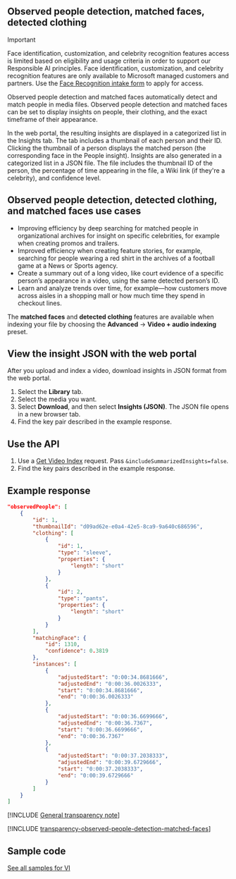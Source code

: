 ## Observed people detection, matched faces, detected clothing

> [!IMPORTANT]
> Face identification, customization, and celebrity recognition features access is limited based on eligibility and usage criteria in order to support our Responsible AI principles. Face identification, customization, and celebrity recognition features are only available to Microsoft managed customers and partners. Use the [Face Recognition intake form](https://customervoice.microsoft.com/Pages/ResponsePage.aspx?id=v4j5cvGGr0GRqy180BHbR7en2Ais5pxKtso_Pz4b1_xUQjA5SkYzNDM4TkcwQzNEOE1NVEdKUUlRRCQlQCN0PWcu) to apply for access.

Observed people detection and matched faces automatically detect and match people in media files. Observed people detection and matched faces can be set to display insights on people, their clothing, and the exact timeframe of their appearance.

In the web portal, the resulting insights are displayed in a categorized list in the Insights tab. The tab includes a thumbnail of each person and their ID. Clicking the thumbnail of a person displays the matched person (the corresponding face in the People insight). Insights are also generated in a categorized list in a JSON file. The file includes the thumbnail ID of the person, the percentage of time appearing in the file, a Wiki link (if they're a celebrity), and confidence level.

## Observed people detection, detected clothing, and matched faces use cases

- Improving efficiency by deep searching for matched people in organizational archives for insight on specific celebrities, for example when creating promos and trailers.
- Improved efficiency when creating feature stories, for example, searching for people wearing a red shirt in the archives of a football game at a News or Sports agency.  
- Create a summary out of a long video, like court evidence of a specific person’s appearance in a video, using the same detected person’s ID.
- Learn and analyze trends over time, for example—how customers move across aisles in a shopping mall or how much time they spend in checkout lines.

The **matched faces** and **detected clothing** features are available when indexing your file by choosing the **Advanced** -> **Video + audio indexing** preset.

## View the insight JSON with the web portal

After you upload and index a video, download insights in JSON format from the web portal.

1. Select the **Library** tab.
1. Select the media you want.
1. Select **Download**, and then select **Insights (JSON)**. The JSON file opens in a new browser tab.
1. Find the key pair described in the example response.

## Use the API

1. Use a [Get Video Index](https://api-portal.videoindexer.ai/api-details#api=Operations&operation=Get-Video-Index) request. Pass `&includeSummarizedInsights=false`.
2. Find the key pairs described in the example response.

## Example response

```json
"observedPeople": [
    {
        "id": 1,
        "thumbnailId": "d09ad62e-e0a4-42e5-8ca9-9a640c686596",
        "clothing": [
            {
                "id": 1,
                "type": "sleeve",
                "properties": {
                    "length": "short"
                }
            },
            {
                "id": 2,
                "type": "pants",
                "properties": {
                    "length": "short"
                }
            }
        ],
        "matchingFace": {
            "id": 1310,
            "confidence": 0.3819
        },
        "instances": [
            {
                "adjustedStart": "0:00:34.8681666",
                "adjustedEnd": "0:00:36.0026333",
                "start": "0:00:34.8681666",
                "end": "0:00:36.0026333"
            },
            {
                "adjustedStart": "0:00:36.6699666",
                "adjustedEnd": "0:00:36.7367",
                "start": "0:00:36.6699666",
                "end": "0:00:36.7367"
            },
            {
                "adjustedStart": "0:00:37.2038333",
                "adjustedEnd": "0:00:39.6729666",
                "start": "0:00:37.2038333",
                "end": "0:00:39.6729666"
            }
        ]
    }
]
```

[!INCLUDE [General transparency note](read-general-transparency-note.md)]

[!INCLUDE [transparency-observed-people-detection-matched-faces](transparency-observed-people-detection-matched-faces.md)]

## Sample code

[See all samples for VI](https://github.com/Azure-Samples/azure-video-indexer-samples)
